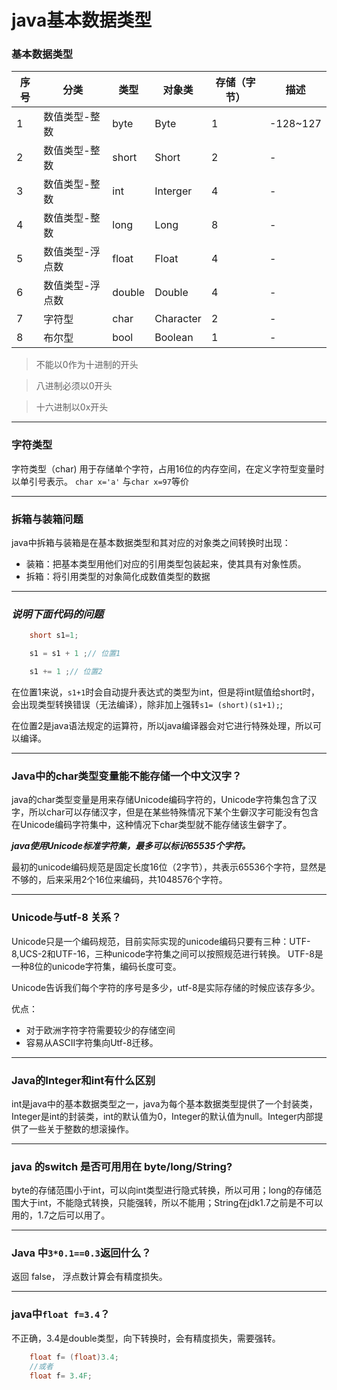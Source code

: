 # java基本数据类型

### 基本数据类型
序号|分类|类型|对象类|存储（字节）|描述
-|-|-|-|-|-
1|数值类型-整数|byte|Byte|1|-128~127
2|数值类型-整数|short|Short|2|-
3|数值类型-整数|int|Interger|4|-
4|数值类型-整数|long|Long|8|-
5|数值类型-浮点数|float|Float|4|-
6|数值类型-浮点数|double|Double|4|-
7|字符型|char|Character|2|-
8|布尔型|bool|Boolean|1|-

> 不能以0作为十进制的开头

> 八进制必须以0开头

> 十六进制以0x开头
***

### 字符类型
字符类型（char) 用于存储单个字符，占用16位的内存空间，在定义字符型变量时以单引号表示。
`char x='a'` 与`char x=97`等价

***
### 拆箱与装箱问题

java中拆箱与装箱是在基本数据类型和其对应的对象类之间转换时出现：
- 装箱：把基本类型用他们对应的引用类型包装起来，使其具有对象性质。
- 拆箱：将引用类型的对象简化成数值类型的数据
***

### *说明下面代码的问题*
```java
    short s1=1;

    s1 = s1 + 1 ;// 位置1

    s1 += 1 ;// 位置2
```
在位置1来说，`s1+1`时会自动提升表达式的类型为int，但是将int赋值给short时，会出现类型转换错误（无法编译），除非加上强转`s1= (short)(s1+1);`;

在位置2是java语法规定的运算符，所以java编译器会对它进行特殊处理，所以可以编译。
***
### Java中的char类型变量能不能存储一个中文汉字？

java的char类型变量是用来存储Unicode编码字符的，Unicode字符集包含了汉字，所以char可以存储汉字，但是在某些特殊情况下某个生僻汉字可能没有包含在Unicode编码字符集中，这种情况下char类型就不能存储该生僻字了。

***_java使用Unicode标准字符集，最多可以标识65535个字符。_***

最初的unicode编码规范是固定长度16位（2字节），共表示65536个字符，显然是不够的，后来采用2个16位来编码，共1048576个字符。
***
### Unicode与utf-8 关系？
Unicode只是一个编码规范，目前实际实现的unicode编码只要有三种：UTF-8,UCS-2和UTF-16，三种unicode字符集之间可以按照规范进行转换。
UTF-8是一种8位的unicode字符集，编码长度可变。 

Unicode告诉我们每个字符的序号是多少，utf-8是实际存储的时候应该存多少。

优点：  
- 对于欧洲字符字符需要较少的存储空间
- 容易从ASCII字符集向Utf-8迁移。

***
### Java的Integer和int有什么区别

int是java中的基本数据类型之一，java为每个基本数据类型提供了一个封装类，Integer是int的封装类，int的默认值为0，Integer的默认值为null。Integer内部提供了一些关于整数的想滚操作。

***
###  java 的switch 是否可用用在 byte/long/String?

byte的存储范围小于int，可以向int类型进行隐式转换，所以可用；long的存储范围大于int，不能隐式转换，只能强转，所以不能用；String在jdk1.7之前是不可以用的，1.7之后可以用了。


***
### Java 中`3*0.1==0.3`返回什么？
返回 false， 浮点数计算会有精度损失。

***
### java中`float f=3.4`？
不正确，3.4是double类型，向下转换时，会有精度损失，需要强转。
```java
    float f= (float)3.4;
    //或者
    float f= 3.4F;
```
